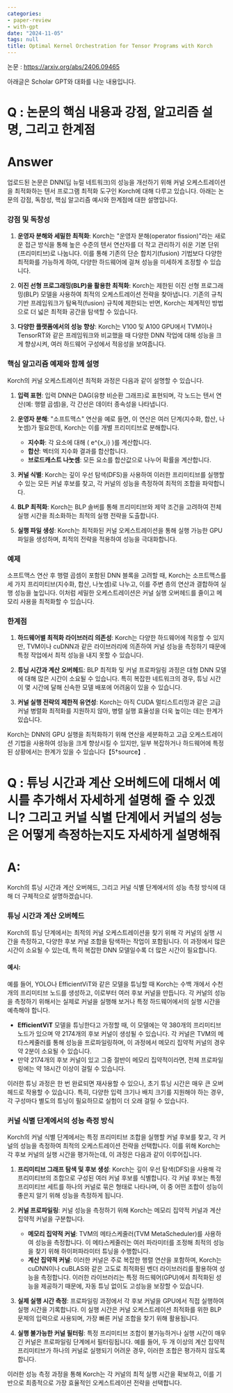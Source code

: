 ```yaml
---
categories:
- paper-review
- with-gpt
date: "2024-11-05"
tags: null
title: Optimal Kernel Orchestration for Tensor Programs with Korch
---
```



논문 : https://arxiv.org/abs/2406.09465


아래글은 Scholar GPT와 대화를 나눈 내용입니다.

# Q : 논문의 핵심 내용과 강점, 알고리즘 설명, 그리고 한계점

# Answer

업로드된 논문은 DNN(딥 뉴럴 네트워크)의 성능을 개선하기 위해 커널 오케스트레이션을 최적화하는 텐서 프로그램 최적화 도구인 Korch에 대해 다루고 있습니다. 아래는 논문의 강점, 독창성, 핵심 알고리즘 예시와 한계점에 대한 설명입니다.

### 강점 및 독창성
1. **운영자 분해와 세밀한 최적화**: Korch는 "운영자 분해(operator fission)"라는 새로운 접근 방식을 통해 높은 수준의 텐서 연산자를 더 작고 관리하기 쉬운 기본 단위(프리미티브)로 나눕니다. 이를 통해 기존의 단순 합치기(fusion) 기법보다 다양한 최적화를 가능하게 하여, 다양한 하드웨어에 걸쳐 성능을 미세하게 조정할 수 있습니다.

2. **이진 선형 프로그래밍(BLP)을 활용한 최적화**: Korch는 제한된 이진 선형 프로그래밍(BLP) 모델을 사용하여 최적의 오케스트레이션 전략을 찾아냅니다. 기존의 규칙 기반 프레임워크가 탐욕적(fusion) 규칙에 제한되는 반면, Korch는 체계적인 방법으로 더 넓은 최적화 공간을 탐색할 수 있습니다.

3. **다양한 플랫폼에서의 성능 향상**: Korch는 V100 및 A100 GPU에서 TVM이나 TensorRT와 같은 프레임워크와 비교했을 때 다양한 DNN 작업에 대해 성능을 크게 향상시켜, 여러 하드웨어 구성에서 적응성을 보여줍니다.

### 핵심 알고리즘 예제와 함께 설명
Korch의 커널 오케스트레이션 최적화 과정은 다음과 같이 설명할 수 있습니다.

1. **입력 표현**: 입력 DNN은 DAG(유향 비순환 그래프)로 표현되며, 각 노드는 텐서 연산(예: 행렬 곱셈)을, 각 간선은 데이터 종속성을 나타냅니다.

2. **운영자 분해**: "소프트맥스" 연산을 예로 들면, 이 연산은 여러 단계(지수화, 합산, 나눗셈)가 필요한데, Korch는 이를 개별 프리미티브로 분해합니다.
   - **지수화**: 각 요소에 대해 \( e^{x_i} \)를 계산합니다.
   - **합산**: 벡터의 지수화 결과를 합산합니다.
   - **브로드캐스트 나눗셈**: 모든 요소를 합산값으로 나누어 확률을 계산합니다.

3. **커널 식별**: Korch는 깊이 우선 탐색(DFS)을 사용하여 이러한 프리미티브를 실행할 수 있는 모든 커널 후보를 찾고, 각 커널의 성능을 측정하여 최적의 조합을 파악합니다.

4. **BLP 최적화**: Korch는 BLP 솔버를 통해 프리미티브와 제약 조건을 고려하여 전체 실행 시간을 최소화하는 최적의 실행 전략을 도출합니다.

5. **실행 파일 생성**: Korch는 최적화된 커널 오케스트레이션을 통해 실행 가능한 GPU 파일을 생성하며, 최적의 전략을 적용하여 성능을 극대화합니다.

### 예제
소프트맥스 연산 후 행렬 곱셈이 포함된 DNN 블록을 고려할 때, Korch는 소프트맥스를 세 가지 프리미티브(지수화, 합산, 나눗셈)로 나누고, 이를 주변 층의 연산과 결합하여 실행 성능을 높입니다. 이처럼 세밀한 오케스트레이션은 커널 실행 오버헤드를 줄이고 메모리 사용을 최적화할 수 있습니다.

### 한계점
1. **하드웨어별 최적화 라이브러리 의존성**: Korch는 다양한 하드웨어에 적응할 수 있지만, TVM이나 cuDNN과 같은 라이브러리에 의존하여 커널 성능을 측정하기 때문에 특정 작업에서 최적 성능을 내지 못할 수 있습니다.

2. **튜닝 시간과 계산 오버헤드**: BLP 최적화 및 커널 프로파일링 과정은 대형 DNN 모델에 대해 많은 시간이 소요될 수 있습니다. 특히 복잡한 네트워크의 경우, 튜닝 시간이 몇 시간에 달해 신속한 모델 배포에 어려움이 있을 수 있습니다.

3. **커널 실행 전략의 제한적 유연성**: Korch는 아직 CUDA 멀티스트리밍과 같은 고급 커널 병렬화 최적화를 지원하지 않아, 병렬 실행 효율성을 더욱 높이는 데는 한계가 있습니다.

Korch는 DNN의 GPU 실행을 최적화하기 위해 연산을 세분화하고 고급 오케스트레이션 기법을 사용하여 성능을 크게 향상시킬 수 있지만, 일부 복잡하거나 하드웨어에 특정된 상황에서는 한계가 있을 수 있습니다【5†source】.


# Q : 튜닝 시간과 계산 오버헤드에 대해서 예시를 추가해서 자세하게 설명해 줄 수 있겠니? 그리고 커널 식별 단계에서 커널의 성능은 어떻게 측정하는지도 자세하게 설명해줘

# A:

Korch의 튜닝 시간과 계산 오버헤드, 그리고 커널 식별 단계에서의 성능 측정 방식에 대해 더 구체적으로 설명하겠습니다.

### 튜닝 시간과 계산 오버헤드
Korch의 튜닝 단계에서는 최적의 커널 오케스트레이션을 찾기 위해 각 커널의 실행 시간을 측정하고, 다양한 후보 커널 조합을 탐색하는 작업이 포함됩니다. 이 과정에서 많은 시간이 소요될 수 있는데, 특히 복잡한 DNN 모델일수록 더 많은 시간이 필요합니다.

#### 예시:
예를 들어, YOLO나 EfficientViT와 같은 모델을 튜닝할 때 Korch는 수백 개에서 수천 개의 프리미티브 노드를 생성하고, 이로부터 여러 후보 커널을 만듭니다. 각 커널의 성능을 측정하기 위해서는 실제로 커널을 실행해 보거나 특정 하드웨어에서의 실행 시간을 예측해야 합니다. 

- **EfficientViT** 모델을 튜닝한다고 가정할 때, 이 모델에는 약 380개의 프리미티브 노드가 있으며 약 2174개의 후보 커널이 생성될 수 있습니다. 각 커널은 TVM의 메타스케줄러를 통해 성능을 프로파일링하며, 이 과정에서 메모리 집약적 커널의 경우 약 2분이 소요될 수 있습니다. 
- 만약 2174개의 후보 커널이 있고 그중 절반이 메모리 집약적이라면, 전체 프로파일링에는 약 18시간 이상이 걸릴 수 있습니다.

이러한 튜닝 과정은 한 번 완료되면 재사용할 수 있으나, 초기 튜닝 시간은 매우 큰 오버헤드로 작용할 수 있습니다. 특히, 다양한 입력 크기나 배치 크기를 지원해야 하는 경우, 각 구성마다 별도의 튜닝이 필요하므로 실험이 더 오래 걸릴 수 있습니다.

### 커널 식별 단계에서의 성능 측정 방식
Korch의 커널 식별 단계에서는 특정 프리미티브 조합을 실행할 커널 후보를 찾고, 각 커널의 성능을 측정하여 최적의 오케스트레이션 전략을 선택합니다. 이를 위해 Korch는 각 후보 커널의 실행 시간을 평가하는데, 이 과정은 다음과 같이 이루어집니다.

1. **프리미티브 그래프 탐색 및 후보 생성**:
   Korch는 깊이 우선 탐색(DFS)을 사용해 각 프리미티브의 조합으로 구성된 여러 커널 후보를 식별합니다. 각 커널 후보는 특정 프리미티브 세트를 하나의 커널로 묶은 형태로 나타나며, 이 중 어떤 조합이 성능이 좋은지 알기 위해 성능을 측정하게 됩니다.

2. **커널 프로파일링**:
   커널 성능을 측정하기 위해 Korch는 메모리 집약적 커널과 계산 집약적 커널을 구분합니다.
   - **메모리 집약적 커널**: TVM의 메타스케줄러(TVM MetaScheduler)를 사용하여 성능을 측정합니다. 이 메타스케줄러는 여러 파라미터를 조정해 최적의 성능을 찾기 위해 하이퍼파라미터 튜닝을 수행합니다.
   - **계산 집약적 커널**: 이러한 커널은 주로 복잡한 행렬 연산을 포함하며, Korch는 cuDNN이나 cuBLAS와 같은 고도로 최적화된 벤더 라이브러리를 활용하여 성능을 측정합니다. 이러한 라이브러리는 특정 하드웨어(GPU)에서 최적화된 성능을 제공하기 때문에, 자동 튜닝 없이도 고성능을 보장할 수 있습니다.

3. **실제 실행 시간 측정**:
   프로파일링 과정에서 각 후보 커널을 GPU에서 직접 실행하여 실행 시간을 기록합니다. 이 실행 시간은 커널 오케스트레이션 최적화를 위한 BLP 문제의 입력으로 사용되며, 가장 빠른 커널 조합을 찾기 위해 활용됩니다.

4. **실행 불가능한 커널 필터링**:
   특정 프리미티브 조합이 불가능하거나 실행 시간이 매우 긴 커널은 프로파일링 단계에서 필터링됩니다. 예를 들어, 두 개 이상의 계산 집약적 프리미티브가 하나의 커널로 실행되기 어려운 경우, 이러한 조합은 평가하지 않도록 합니다.

이러한 성능 측정 과정을 통해 Korch는 각 커널의 최적 실행 시간을 확보하고, 이를 기반으로 최종적으로 가장 효율적인 오케스트레이션 전략을 선택합니다.